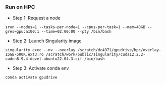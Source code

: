### Run on HPC


- Step 1: Request a node
```
srun --nodes=1 --tasks-per-node=1 --cpus-per-task=1 --mem=40GB --gres=gpu:a100:1 --time=02:00:00 --pty /bin/bash
```

- Step 2: Launch Singularity image

```
singularity exec --nv --overlay /scratch/dc4971/gpudrive/hpc/overlay-15GB-500K.ext3:ro /scratch/work/public/singularity/cuda12.2.2-cudnn8.9.4-devel-ubuntu22.04.3.sif /bin/bash
```

- Step 3: Activate conda env

```
conda activate gpudrive
```
